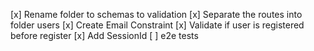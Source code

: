 [x] Rename folder to schemas to validation
[x] Separate the routes into folder users
[x] Create Email Constraint
[x] Validate if user is registered before register
[x] Add SessionId
[ ] e2e tests